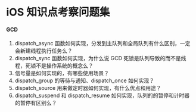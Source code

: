# iOS 知识点考察问题集

#### GCD

1. dispatch_async 函数如何实现，分发到主队列和全局队列有什么区别，一定会新建线程执行任务么？
2. dispatch_sync 函数如何实现，为什么说 GCD 死锁是队列导致的而不是线程，死锁不是操作系统的概念么？
3. 信号量是如何实现的，有哪些使用场景？
4. dispatch_group 的等待与通知、dispatch_once 如何实现？
5. dispatch_source 用来做定时器如何实现，有什么优点和用途？
6. dispatch_suspend 和 dispatch_resume 如何实现，队列的的暂停和计时器的暂停有区别么？

